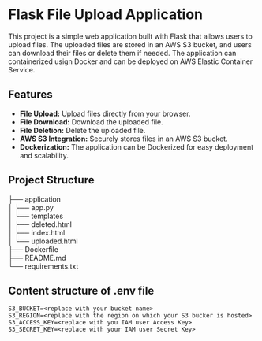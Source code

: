 # Flask File Upload Application

This project is a simple web application built with Flask that allows users to upload files. The uploaded files are stored in an AWS S3 bucket, and users can download their files or delete them if needed. The application can containerized usign Docker and can be deployed on AWS Elastic Container Service.

## Features

- **File Upload:** Upload files directly from your browser.
- **File Download:** Download the uploaded file.
- **File Deletion:** Delete the uploaded file.
- **AWS S3 Integration:** Securely stores files in an AWS S3 bucket.
- **Dockerization:** The application can be Dockerized for easy deployment and scalability.

## Project Structure
├── application <br>
│   ├── app.py <br>
│   └── templates <br>
│       ├── deleted.html <br>
│       ├── index.html <br>
│       └── uploaded.html <br>
├── Dockerfile <br>
├── README.md <br>
└── requirements.txt

## Content structure of **.env** file
```
S3_BUCKET=<replace with your bucket name>
S3_REGION=<replace with the region on which your S3 bucker is hosted>
S3_ACCESS_KEY=<replace with you IAM user Access Key>
S3_SECRET_KEY=<replace with your IAM user Secret Key>
```
